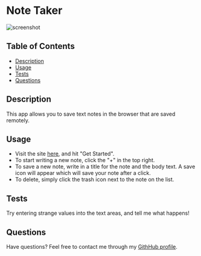 # Note Taker

![screenshot](https://user-images.githubusercontent.com/80650523/126021427-81b0c62c-11c3-4e91-a024-559777fe8403.PNG)

## Table of Contents
* [Description](#description)
* [Usage](#usage)
* [Tests](#tests)
* [Questions](#questions)

## Description
This app allows you to save text notes in the browser that are saved remotely.

## Usage
* Visit the site [here](https://note-taker-dk.herokuapp.com/), and hit "Get Started". 
* To start writing a new note, click the "+" in the top right. 
* To save a new note, write in a title for the note and the body text. A save icon will appear which will save your note after a click. 
* To delete, simply click the trash icon next to the note on the list.

## Tests
Try entering strange values into the text areas, and tell me what happens!

## Questions
Have questions? Feel free to contact me through my [GithHub profile](https://github.com/buneroskoviche).


